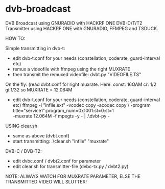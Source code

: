 # dvb-broadcast
DVB Broadcast using GNURADIO with HACKRF ONE
DVB-C/T/T2 Transmitter using HACKRF ONE with GNURADIO, FFMPEG and TSDUCK.

HOW TO:

Simple transmitting in dvb-t: 
- edit dvb-t.conf for your needs (constellation, coderate, guard-interval etc)
- remux a videofile with ffmpeg using the right MUXRATE
- then transmit the remuxed videofile: dvbt.py "VIDEOFILE.TS"

On the fly: (read dvbt.conf for right muxrate. Here: const: 16QAM cr: 1/2 gi:1/32 so MUXRATE = 12.064M

- edit dvb-t.conf for your needs (constellation, coderate, guard-interval etc)
ffmpeg -i "infile.ext" -vcodec copy -acodec copy \ 
-program title="service1":program_num=0x1001:st=0:st=1 \
-muxrate 12.064M -f mpegts -y - | .\dvbt-py -

USING clear.sh

- same as above (dvbt.conf)
- start transmitting: .\clear.sh "infile" "muxrate"

DVB-C / DVB-T2:
- edit dvbc.conf / dvbt2.conf for parameter
- edit clear.sh for transmitter-file (dvbc-tx.py / dvbt2.py)

NOTE: ALWAYS WATCH FOR MUXRATE PARAMETER, ELSE THE TRANSMITTED VIDEO WILL SLUTTER!
